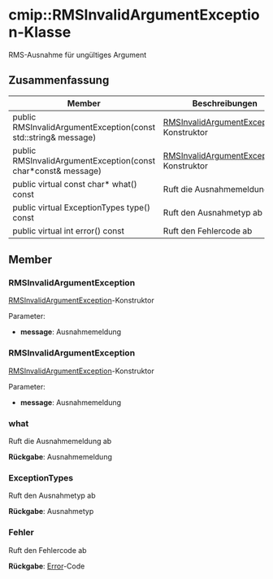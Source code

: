 # <a name="class-miprmsinvalidargumentexception"></a>cmip::RMSInvalidArgumentException-Klasse 
RMS-Ausnahme für ungültiges Argument
  
## <a name="summary"></a>Zusammenfassung
 Member                        | Beschreibungen                                
--------------------------------|---------------------------------------------
 public RMSInvalidArgumentException(const std::string& message)  |  [RMSInvalidArgumentException](class_mip_rmsinvalidargumentexception.md)-Konstruktor
 public RMSInvalidArgumentException(const char*const& message)  |  [RMSInvalidArgumentException](class_mip_rmsinvalidargumentexception.md)-Konstruktor
 public virtual const char* what() const  |  Ruft die Ausnahmemeldung ab
 public virtual ExceptionTypes type() const  |  Ruft den Ausnahmetyp ab
 public virtual int error() const  |  Ruft den Fehlercode ab
  
## <a name="members"></a>Member
  
### <a name="rmsinvalidargumentexception"></a>RMSInvalidArgumentException
[RMSInvalidArgumentException](class_mip_rmsinvalidargumentexception.md)-Konstruktor

Parameter:  
* **message**: Ausnahmemeldung


  
### <a name="rmsinvalidargumentexception"></a>RMSInvalidArgumentException
[RMSInvalidArgumentException](class_mip_rmsinvalidargumentexception.md)-Konstruktor

Parameter:  
* **message**: Ausnahmemeldung


  
### <a name="what"></a>what
Ruft die Ausnahmemeldung ab

  
**Rückgabe**: Ausnahmemeldung
  
### <a name="exceptiontypes"></a>ExceptionTypes
Ruft den Ausnahmetyp ab

  
**Rückgabe**: Ausnahmetyp
  
### <a name="error"></a>Fehler
Ruft den Fehlercode ab

  
**Rückgabe**: [Error](class_mip_error.md)-Code